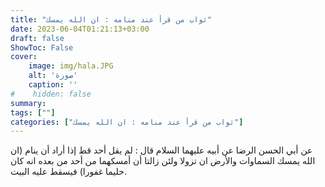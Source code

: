 ```yaml
---
title: "ثواب من قرأ عند منامه : ان الله يمسك"
date: 2023-06-04T01:21:13+03:00
draft: false
ShowToc: False
cover:
    image: img/hala.JPG
    alt: 'صورة'
    caption: ''
#    hidden: false
summary: 
tags: [""]
categories: ["ثواب من قرأ عند منامه : ان الله يمسك"]
---
```

عن أبي الحسن الرضا عن أبيه عليهما
السلام قال : لم يقل أحد قط إذا أراد أن ينام (ان الله يمسك السماوات
والأرض ان تزولا ولئن زالتا أن أمسكهما من أحد من بعده انه كان
حليما غفورا) فيسقط عليه البيت.

